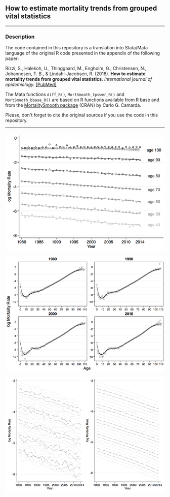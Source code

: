 ## How to estimate mortality trends from grouped vital statistics
---

### Description 
The code contained in this repository is a translation into Stata/Mata language of the original R code presented in the appendix of the following paper:

Rizzi, S., Halekoh, U., Thinggaard, M., Engholm, G., Christensen, N., Johannesen, T. B., & Lindahl-Jacobsen, R. (2018). **How to estimate mortality trends from grouped vital statistics**. _International journal of epidemiology._ [[PubMed]](https://www.ncbi.nlm.nih.gov/pubmed/30256946)

The Mata functions `diff_R()`,  `MortSmooth_tpower_R()` and `MortSmooth_bbase_R()` are based on R functions available from R base and from the [MortalitySmooth package](https://cran.r-project.org/web/packages/MortalitySmooth/MortalitySmooth.pdf) (CRAN) by Carlo G. Camarda.

Please, don't forget to cite the original sources if you use the code in this repository.

---

<img src="https://raw.githubusercontent.com/anddis/pclm2D/master/figure1.png" vspace="6">
<img src="https://raw.githubusercontent.com/anddis/pclm2D/master/figure2.png" vspace="6">
<img src="https://raw.githubusercontent.com/anddis/pclm2D/master/figure3.png" vspace="6">